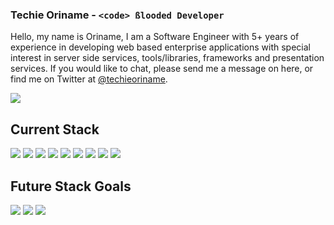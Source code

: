 ### Techie Oriname - <code>\<code\> ßlooded Developer</code>

<p>Hello, my name is Oriname, I am a Software Engineer with 5+ years of experience in developing web based enterprise applications with special interest in server side services, tools/libraries, frameworks and presentation services. If you would like to chat, please send me a message on here, or find me on Twitter at <a href="http://www.twitter.com/techieoriname">@techieoriname</a>.</p>
  <a href="https://github.com/xpresser/framework">
    <img src="https://github-readme-stats.vercel.app/api/pin/?username=techieoriname&repo=framework">
  </a>

## Current Stack

<img src="https://img.shields.io/badge/HTML5-E34F26?logo=HTML5&logoColor=white&style=for-the-badge"> <img src="https://img.shields.io/badge/CSS3-1572B6?logo=CSS3&logoColor=white&style=for-the-badge"> <img src="https://img.shields.io/badge/JavaScript-F7DF1E?logo=JavaScript&logoColor=black&style=for-the-badge"> <img src="https://img.shields.io/badge/Tailwind CSS-38B2AC?logo=Tailwind-CSS&logoColor=black&style=for-the-badge"> <img src="https://img.shields.io/badge/Bootstrap-563D7C?logo=bootstrap&logoColor=white&style=for-the-badge"> <img src="https://img.shields.io/badge/Vue-41B883?logo=vuedotjs&logoColor=black&style=for-the-badge"> <img src="https://img.shields.io/badge/Nodejs-68A063?logo=nodedotjs&logoColor=black&style=for-the-badge">
<img src="https://img.shields.io/badge/Laravel-F05340?logo=laravel&logoColor=white&style=for-the-badge"> <img src="https://img.shields.io/badge/FastAPI-009485?logo=fastapi&logoColor=white&style=for-the-badge">


## Future Stack Goals
<img src="https://img.shields.io/badge/R-2367B6?logo=R&logoColor=white&style=for-the-badge"> <img src="https://img.shields.io/badge/Flask-61DAFB?logo=Flask&logoColor=black&style=for-the-badge"> <img src="https://img.shields.io/badge/Go-06A7D0?logo=go&logoColor=white&style=for-the-badge">
